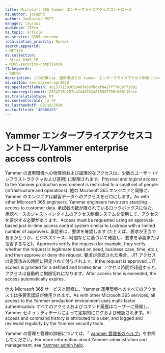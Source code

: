 ```yaml
---
title: Microsoft 365 Yammer エンタープライズアクセスコントロール
ms.author: josephd
author: JoeDavies-MSFT
manager: laurawi
audience: ITPro
ms.topic: article
ms.service: O365-seccomp
localization_priority: Normal
search.appverid:
- MET150
ms.collection:
- Strat_O365_IP
- M365-security-compliance
f1.keywords:
- NOCSH
description: この記事には、運用環境での Yammer エンタープライズアクセス制御についての簡単な概要が記載されています。
ms.custom: seo-marvel-apr2020
ms.openlocfilehash: a6157715836b046fa98fbdaf8427f7708b771081
ms.sourcegitcommit: 8634215e257ba2d49832a8f5947700fd00f18ece
ms.translationtype: MT
ms.contentlocale: ja-JP
ms.lasthandoff: 08/10/2020
ms.locfileid: "46606493"
---
```

# <a name="yammer-enterprise-access-controls"></a><span data-ttu-id="66eba-103">Yammer エンタープライズアクセスコントロール</span><span class="sxs-lookup"><span data-stu-id="66eba-103">Yammer enterprise access controls</span></span> 

<span data-ttu-id="66eba-104">Yammer の運用環境への物理的および論理的なアクセスは、少数のユーザー (インフラストラクチャおよび運用) に制限されます。</span><span class="sxs-lookup"><span data-stu-id="66eba-104">Physical and logical access to the Yammer production environment is restricted to a small set of people (infrastructure and operations).</span></span> <span data-ttu-id="66eba-105">他の Microsoft 365 エンジニアと同様に、Yammer のエンジニアは顧客データへのアクセスをゼロにします。</span><span class="sxs-lookup"><span data-stu-id="66eba-105">As with other Microsoft 365 engineers, Yammer engineers have zero standing access to customer data.</span></span> <span data-ttu-id="66eba-106">承認者の数が限られているロックボックスに似た、承認ベースのジャストインタイムのアクセス制御システムを使用して、アクセスを要求する必要があります。</span><span class="sxs-lookup"><span data-stu-id="66eba-106">Access must be requested using an approval-based just-in-time access control system similar to Lockbox with a limited number of approvers.</span></span> <span data-ttu-id="66eba-107">承認者は、要求を確認します (たとえば、要求が正当であるかどうか、ビジネスケース、時間などに基づいて確認し、要求を承認または拒否するなど)。</span><span class="sxs-lookup"><span data-stu-id="66eba-107">Approvers verify the request (for example, they verify whether the request is legitimate based on need, business case, time, etc.), and then approve or deny the request.</span></span> <span data-ttu-id="66eba-108">要求が承認された場合、JIT アクセスは定義済みの時間に限定されて付与されます。</span><span class="sxs-lookup"><span data-stu-id="66eba-108">If the request is approved, JIT access is granted for a defined and limited time.</span></span> <span data-ttu-id="66eba-109">アクセス時間が超過すると、アクセスは自動的に期限切れになります。</span><span class="sxs-lookup"><span data-stu-id="66eba-109">After access time is exceeded, the access automatically expires.</span></span>

<span data-ttu-id="66eba-110">他の Microsoft 365 サービスと同様に、Yammer 運用環境へのすべてのアクセスでは多要素認証が使用されます。</span><span class="sxs-lookup"><span data-stu-id="66eba-110">As with other Microsoft 365 services, all access to the Yammer production environment uses multi-factor authentication.</span></span> <span data-ttu-id="66eba-111">すべてのアクセスおよびコマンド履歴はユーザーに帰属し、Yammer セキュリティチームによって定期的にログおよび確認されます。</span><span class="sxs-lookup"><span data-stu-id="66eba-111">All access and command history is attributed to a user, and logged and reviewed regularly by the Yammer security team.</span></span>

<span data-ttu-id="66eba-112">Yammer の管理と管理の詳細については、「 [yammer 管理者のヘルプ](https://docs.microsoft.com/yammer/yammer-landing-page)」を参照してください。</span><span class="sxs-lookup"><span data-stu-id="66eba-112">For more information about Yammer administration and management, see [Yammer admin help](https://docs.microsoft.com/yammer/yammer-landing-page).</span></span>